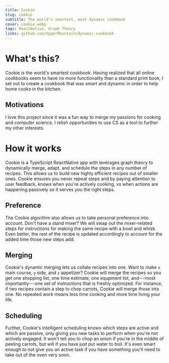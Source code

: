 ```yaml
---
title: Cookie
slug: cookie
subtitle: The world's smartest, most dynamic cookbook
cover: cookie.webp
tags: ReactNative, Graph Theory
links: github.com/UpperMountain/dynamic-cookbook
---
```


# What's this?

Cookie is the world's smartest cookbook. Having realized that all online cookbooks seem to have no more functionality than a standard print book, I set out to create a cookbook that was smart and dynamic in order to help home cooks in the kitchen.

## Motivations

I love this project since it was a fun way to merge my passions for cooking and computer science. I relish opportunities to use CS as a tool to further my other interests.

# How it works

Cookie is a TypeScript ReactNative app with leverages graph theory to dynamically merge, adapt, and schedule the steps in any number of recipes. This allows us to build new highly efficient recipes out of smaller ones. Cookie ensures you never repeat steps and by paying attention to user feedback, knows when you're actively cooking, vs when actions are happening passively so it serves you the right steps.

## Preference

The Cookie algorithm also allows us to take personal preference into account. Don't have a stand mixer? We will swap out the mixer-related steps for instructions for making the same recipe with a bowl and whisk. Even better, the rest of the recipe is updated accordingly to account for the added time those new steps add.

## Merging

Cookie's dynamic merging lets us collate recipes into one. Want to make `x` main course, `y` side, and `z` appetizer? Cookie will merge the recipes so you get one shopping list, one time estimate, one equpment list, and---most importantly---one set of instructions that is freshly optimized. For instance, if two recipes contain a step to chop carrots, Cookie will merge those into one. No repeated work means less time cooking and more time living your life.

## Scheduling

Further, Cookie's intelligent scheduling knows which steps are active and which are passive, only giving you new tasks to perform when you're not actively engaged. It won't tell you to chop an onion if you're in the middle of peeling carrots, but will if you have just put water to boil. It's even smart enough to not give you an active task if you have something you'll need to take out of the oven very soon.
